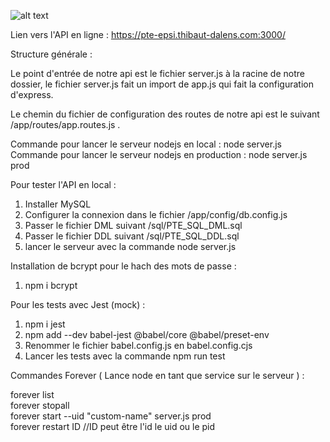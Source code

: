 ![alt text](https://github.com/thdal/PTE_API/blob/main/model.png)

Lien vers l'API en ligne : https://pte-epsi.thibaut-dalens.com:3000/

Structure générale :

Le point d'entrée de notre api est le fichier server.js à la racine de notre dossier, le fichier server.js fait un import de app.js qui fait la configuration d'express. 

Le chemin du fichier de configuration des routes de notre api est le suivant /app/routes/app.routes.js .

Commande pour lancer le serveur nodejs en local : node server.js \
Commande pour lancer le serveur nodejs en production : node server.js prod

Pour tester l'API en local :

1. Installer MySQL
2. Configurer la connexion dans le fichier /app/config/db.config.js
3. Passer le fichier DML suivant /sql/PTE_SQL_DML.sql
4. Passer le fichier DDL suivant /sql/PTE_SQL_DDL.sql
5. lancer le serveur avec la commande node server.js

Installation de bcrypt pour le hach des mots de passe :

1. npm i bcrypt

Pour les tests avec Jest (mock) :

1. npm i jest 
2. npm add --dev babel-jest @babel/core @babel/preset-env
3. Renommer le fichier babel.config.js en babel.config.cjs
4. Lancer les tests avec la commande npm run test

Commandes Forever ( Lance node en tant que service sur le serveur ) : 

forever list\
forever stopall\
forever start --uid "custom-name" server.js prod\
forever restart ID //ID peut être l'id le uid ou le pid